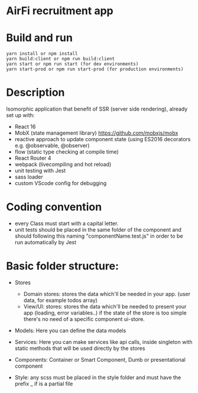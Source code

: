 # AirFi recruitment app

# Build and run
```
yarn install or npm install 
yarn build:client or npm run build:client
yarn start or npm run start (for dev environments)
yarn start-prod or npm run start-prod (for production environments)
```

# Description
Isomorphic application that benefit of SSR (server side rendering), already set up with:
- React 16
- MobX (state management library) https://github.com/mobxjs/mobx
- reactive approach to update component state (using ES2016 decorators e.g. @observable, @observer)
- flow (static type checking at compile time)
- React Router 4
- webpack (livecompiling and hot reload)
- unit testing with Jest
- sass loader
- custom VScode config for debugging 

# Coding convention
- every Class must start with a capital letter.
- unit tests should be placed in the same folder of the component and should following this naming "componentName.test.js" in order to be run automatically by Jest

# Basic folder structure:
- Stores
   * Domain stores:
       stores the data which'll be needed in your app. (user data, for example todos array)
   * View/UI: stores:
       stores the data which'll be needed to present your app (loading, error variables..)
       if the state of the store is too simple there's no need of a specific component ui-store.

- Models: Here you can define the data models

- Services: Here you can make services like api calls, inside singleton with static methods that will be used directly by the stores

- Components: Container or Smart Component, Dumb or presentational component

- Style: any scss must be placed in the style folder and must have the prefix _ if is a partial file